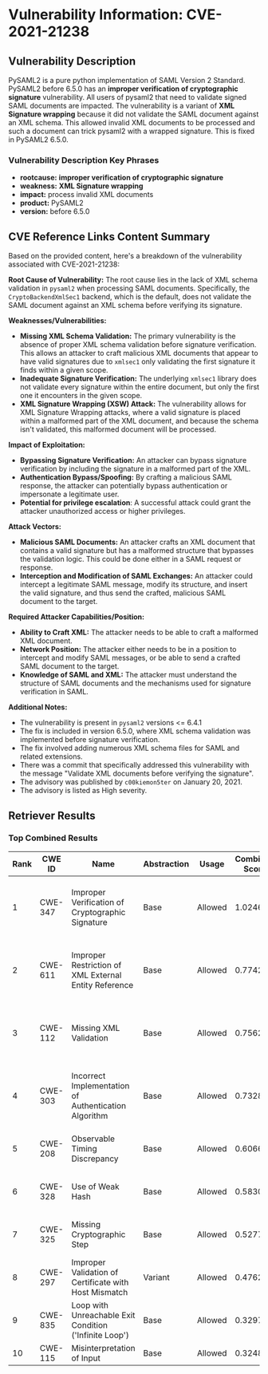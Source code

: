 # Vulnerability Information: CVE-2021-21238

## Vulnerability Description
PySAML2 is a pure python implementation of SAML Version 2 Standard. PySAML2 before 6.5.0 has an **improper verification of cryptographic signature** vulnerability. All users of pysaml2 that need to validate signed SAML documents are impacted. The vulnerability is a variant of **XML Signature wrapping** because it did not validate the SAML document against an XML schema. This allowed invalid XML documents to be processed and such a document can trick pysaml2 with a wrapped signature. This is fixed in PySAML2 6.5.0.

### Vulnerability Description Key Phrases
- **rootcause:** **improper verification of cryptographic signature**
- **weakness:** **XML Signature wrapping**
- **impact:** process invalid XML documents
- **product:** PySAML2
- **version:** before 6.5.0

## CVE Reference Links Content Summary
Based on the provided content, here's a breakdown of the vulnerability associated with CVE-2021-21238:

**Root Cause of Vulnerability:**
The root cause lies in the lack of XML schema validation in `pysaml2` when processing SAML documents. Specifically, the `CryptoBackendXmlSec1` backend, which is the default, does not validate the SAML document against an XML schema before verifying its signature.

**Weaknesses/Vulnerabilities:**
- **Missing XML Schema Validation:** The primary vulnerability is the absence of proper XML schema validation before signature verification. This allows an attacker to craft malicious XML documents that appear to have valid signatures due to `xmlsec1` only validating the first signature it finds within a given scope.
- **Inadequate Signature Verification:** The underlying `xmlsec1` library does not validate every signature within the entire document, but only the first one it encounters in the given scope.
- **XML Signature Wrapping (XSW) Attack:** The vulnerability allows for XML Signature Wrapping attacks, where a valid signature is placed within a malformed part of the XML document, and because the schema isn't validated, this malformed document will be processed.

**Impact of Exploitation:**
- **Bypassing Signature Verification:** An attacker can bypass signature verification by including the signature in a malformed part of the XML.
- **Authentication Bypass/Spoofing:** By crafting a malicious SAML response, the attacker can potentially bypass authentication or impersonate a legitimate user.
- **Potential for privilege escalation**: A successful attack could grant the attacker unauthorized access or higher privileges.

**Attack Vectors:**
- **Malicious SAML Documents:** An attacker crafts an XML document that contains a valid signature but has a malformed structure that bypasses the validation logic. This could be done either in a SAML request or response.
- **Interception and Modification of SAML Exchanges:** An attacker could intercept a legitimate SAML message, modify its structure, and insert the valid signature, and thus send the crafted, malicious SAML document to the target.

**Required Attacker Capabilities/Position:**
- **Ability to Craft XML:** The attacker needs to be able to craft a malformed XML document.
- **Network Position:** The attacker either needs to be in a position to intercept and modify SAML messages, or be able to send a crafted SAML document to the target.
- **Knowledge of SAML and XML:** The attacker must understand the structure of SAML documents and the mechanisms used for signature verification in SAML.

**Additional Notes:**
- The vulnerability is present in `pysaml2` versions <= 6.4.1
- The fix is included in version 6.5.0, where XML schema validation was implemented before signature verification.
- The fix involved adding numerous XML schema files for SAML and related extensions.
- There was a commit that specifically addressed this vulnerability with the message "Validate XML documents before verifying the signature".
- The advisory was published by `c00kiemon5ter` on January 20, 2021.
- The advisory is listed as High severity.

## Retriever Results

### Top Combined Results

| Rank | CWE ID | Name | Abstraction | Usage | Combined Score | Retrievers | Individual Scores |
|------|--------|------|-------------|-------|---------------|------------|-------------------|
| 1 | CWE-347 | Improper Verification of Cryptographic Signature | Base | Allowed | 1.0246 | dense, sparse, graph | dense: 0.474, sparse: 1.000, graph: 0.603 |
| 2 | CWE-611 | Improper Restriction of XML External Entity Reference | Base | Allowed | 0.7742 | dense, sparse, graph | dense: 0.415, sparse: 0.666, graph: 0.520 |
| 3 | CWE-112 | Missing XML Validation | Base | Allowed | 0.7562 | dense, sparse, graph | dense: 0.423, sparse: 0.588, graph: 0.582 |
| 4 | CWE-303 | Incorrect Implementation of Authentication Algorithm | Base | Allowed | 0.7328 | dense, sparse, graph | dense: 0.423, sparse: 0.538, graph: 0.596 |
| 5 | CWE-208 | Observable Timing Discrepancy | Base | Allowed | 0.6066 | sparse, graph | sparse: 0.567, graph: 0.789 |
| 6 | CWE-328 | Use of Weak Hash | Base | Allowed | 0.5830 | sparse, graph | sparse: 0.649, graph: 0.592 |
| 7 | CWE-325 | Missing Cryptographic Step | Base | Allowed | 0.5277 | dense, sparse | dense: 0.397, sparse: 0.576 |
| 8 | CWE-297 | Improper Validation of Certificate with Host Mismatch | Variant | Allowed | 0.4762 | dense, sparse | dense: 0.397, sparse: 0.555 |
| 9 | CWE-835 | Loop with Unreachable Exit Condition ('Infinite Loop') | Base | Allowed | 0.3297 | sparse | sparse: 0.576 |
| 10 | CWE-115 | Misinterpretation of Input | Base | Allowed | 0.3248 | sparse | sparse: 0.568 |

